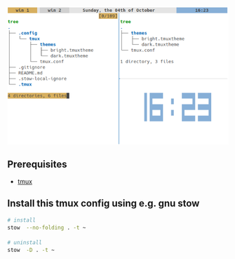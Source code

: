 ![screenshot](https://raw.githubusercontent.com/kimat/images/master/tmux.png)

## Prerequisites

- [tmux](https://github.com/tmux/tmux/releases)

## Install this tmux config using e.g. gnu stow

```sh
# install
stow  --no-folding . -t ~

# uninstall
stow  -D . -t ~
```

